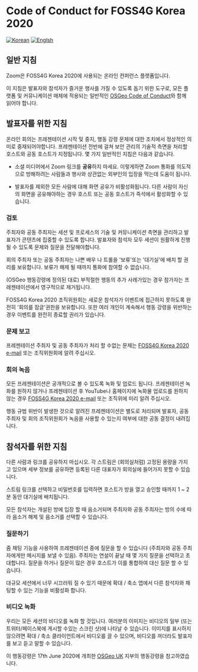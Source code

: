 # Code of Conduct for FOSS4G Korea 2020
[![Korean](https://img.shields.io/badge/language-Korean-blue.svg)](https://foss4g.osgeo.kr/)
[![Englsh](https://img.shields.io/badge/language-English-orange.svg)](en)

## 일반 지침
Zoom은 FOSS4G Korea 2020에 사용되는 온라인 컨퍼런스 플랫폼입니다.

이 지침은 발표자와 참석자가 즐거운 행사를 가질 수 있도록 돕기 위한 도구로, 모든 플랫폼 및 커뮤니케이션 매체에 적용되는 일반적인 [OSGeo Code of Conduct](https://www.osgeo.org/code_of_conduct/)와 함께 읽어야 합니다.

## 발표자를 위한 지침
온라인 회의는 프레젠테이션 시작 및 중지, 행동 강령 문제에 대한 조치에서 정상적인 의미로 중재되어야합니다. 
프레젠테이션 전반에 걸쳐 보안 관리의 기술적 측면을 처리할 호스트와 공동 호스트가 지정됩니다. 
몇 가지 일반적인 지침은 다음과 같습니다.

  - 소셜 미디어에서 Zoom 링크를 **공유**하지 마세요. 이렇게하면 Zoom 통화를 의도적으로 방해하려는 사람들과 행사와 상관없는 외부인의 입장을 막는데 도움이 됩니다.

  - 발표자를 제외한 모든 사람에 대해 화면 공유가 비활성화됩니다. 다른 사람이 자신의 화면을 공유해야하는 경우 호스트 또는 공동 호스트가 즉석에서 활성화할 수 있습니다.

### 검토
주최자와 공동 주최자는 세션 및 프로세스의 기술 및 커뮤니케이션 측면을 관리하고 발표자가 콘텐츠에 집중할 수 있도록 합니다. 
발표자와 참석자 모두 세션이 원활하게 진행될 수 있도록 문제와 질문을 전달해야합니다.

회의 주최자 또는 공동 주최자는 나쁜 배우 나 트롤을 '보류'또는 '대기실'에 배치 할 권리를 보유합니다. 보류가 해제 될 때까지 통화에 참여할 수 없습니다.

(OSGeo 행동강령에 정의된 대로) 부적절한 행동의 추가 사례가있는 경우 참가자는 프레젠테이션에서 영구적으로 제거됩니다.

FOSS4G Korea 2020 조직위원회는 새로운 참석자가 이벤트에 접근하지 못하도록 완전히 '회의를 잠글'권한을 보유합니다. 
또한 여러 개인이 계속해서 행동 강령을 위반하는 경우 이벤트를 완전히 종료할 권리가 있습니다.

### 문제 보고
프레젠테이션 주최자 및 공동 주최자가 처리 할 수없는 문제는 [FOSS4G Korea 2020 e-mail](mailto:osgeo.kr@gmail.com) 또는 조직위원회에 알려 주십시오.

### 회의 녹음
모든 프레젠테이션은 공개적으로 볼 수 있도록 녹화 및 업로드 됩니다. 프레젠테이션 녹화를 원하지 않거나 프레젠테이션 후 YouTube나 홈페이지에 녹화물 업로드를 원하지 않는 경우
[FOSS4G Korea 2020 e-mail](mailto:osgeo.kr@gmail.com) 또는 조직위에 미리 알려 주십시오.

행동 규범 위반이 발생한 것으로 알려진 프레젠테이션은 별도로 처리되며 발표자, 공동 주최자 및 회의 조직위원회가 녹음을 사용할 수 있는지 여부에 대한 공동 결정이 내려집니다.

## 참석자를 위한 지침
다른 사람과 링크를 공유하지 마십시오. 각 스트림은 (회의실처럼) 고정된 용량을 가지고 있으며 세부 정보를 공유하면 등록된 다른 대표자가 회의실에 들어가지 못할 수 있습니다.

스트림 링크를 선택하고 비밀번호를 입력하면 호스트가 방을 열고 승인할 때까지 1 ~ 2분 동안 대기실에 배치됩니다.

모든 참석자는 개설된 방에 입장 할 때 음소거되며 주최자와 공동 주최자는 방의 수에 따라 음소거 해제 및 음소거를 선택할 수 있습니다.

### 질문하기
줌 채팅 기능을 사용하여 프레젠테이션 중에 질문을 할 수 있습니다 (주최자와 공동 주최자에게만 메시지를 보낼 수 있음). 
주최자는 연설이 끝날 때 몇 가지 질문을 선택하고 초대합니다. 질문을 하거나 질문이 많은 경우 호스트가 이를 통합하여 대신 질문 할 수 있습니다.

대규모 세션에서 너무 시끄러워 질 수 있기 때문에 확대 / 축소 앱에서 다른 참석자와 채팅할 수 있는 기능을 비활성화 합니다.

### 비디오 녹화
우리는 모든 세션의 비디오를 녹화 할 것입니다. 
여러분의 이미지는 비디오의 일부 (또는 트위터/페이스북에 게시할 수있는 스크린 샷)에 나타날 수 있습니다. 
이미지를 표시하지 않으려면 확대 / 축소 클라이언트에서 비디오를 끌 수 있으며, 비디오를 꺼더라도 발표자를 보고 듣고 말할 수 있습니다.


이 행동강령은 17th June 2020에 개최한 [OSGeo UK](https://uk.osgeo.org/foss4gukonline2020/code-of-conduct) 지부의 행동강령을 참고하였습니다.

